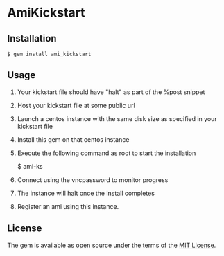 # AmiKickstart
## Installation

    $ gem install ami_kickstart

## Usage

1. Your kickstart file should have "halt" as part of the %post snippet
2. Host your kickstart file at some public url
3. Launch a centos instance with the same disk size as specified in your kickstart file
4. Install this gem on that centos instance
5. Execute the following command as root to start the installation

    $ ami-ks <vncpassword> <kickstart url>
6. Connect using the vncpassword to monitor progress
7. The instance will halt once the install completes
8. Register an ami using this instance.

## License

The gem is available as open source under the terms of the [MIT License](http://opensource.org/licenses/MIT).

